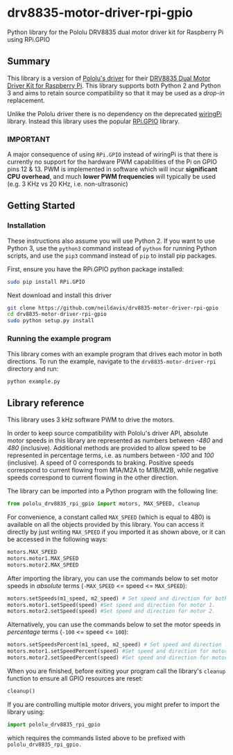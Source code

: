 # drv8835-motor-driver-rpi-gpio
Python library for the Pololu DRV8835 dual motor driver kit for Raspberry Pi using RPi.GPIO

## Summary
This library is a version of [Pololu's driver](https://github.com/pololu/drv8835-motor-driver-rpi) for their [DRV8835 Dual Motor Driver Kit for Raspberry Pi](https://www.pololu.com/product/2753). This library supports both Python 2 and Python 3 and aims to retain source compatibility so that it may be used as a *drop-in* replacement.

Unlike the Pololu driver there is no dependency on the deprecated [wiringPi](http://wiringpi.com/) library. Instead this library uses the popular [RPi.GPIO](https://pypi.org/project/RPi.GPIO/) library.

### **IMPORTANT**
A major consequence of using `RPi.GPIO` instead of wiringPi is that there is currently no support for the hardware PWM capabilities of the Pi on GPIO pins 12 & 13. PWM is implemented in software which will incur **significant CPU overhead**, and much **lower PWM frequencies** will typically be used (e.g. 3 KHz vs 20 KHz, i.e. non-ultrasonic)

## Getting Started

### Installation
These instructions also assume you will use Python 2. If you want to use Python 3, use the ```python3``` command instead of ```python``` for running Python scripts, and use the ```pip3``` command instead of ```pip``` to install pip packages.

First, ensure you have the RPi.GPIO python package installed:
```bash
sudo pip install RPi.GPIO
```

Next download and install this driver
```bash
git clone https://github.com/neildavis/drv8835-motor-driver-rpi-gpio
cd drv8835-motor-driver-rpi-gpio
sudo python setup.py install
```

### Running the example program
This library comes with an example program that drives each motor in both directions.  To run the example, navigate to the `drv8835-motor-driver-rpi` directory and run:

```bash
python example.py
```

## Library reference
This library uses 3&nbsp;kHz software PWM to drive the motors.

In order to keep source compatibility with Pololu's driver API, absolute motor speeds in this library are represented as numbers between *-480* and *480* (inclusive).  Additional methods are provided to allow speed to be represented in percentage terms, i.e. as numbers between *-100* and *100* (inclusive).  A speed of 0 corresponds to braking.  Positive speeds correspond to current flowing from M1A/M2A to M1B/M2B, while negative speeds correspond to current flowing in the other direction.

The library can be imported into a Python program with the following line:

```python
from pololu_drv8835_rpi_gpio import motors, MAX_SPEED, cleanup
```

For convenience, a constant called ```MAX_SPEED``` (which is equal to 480) is available on all the objects provided by this library.  You can access it directly by just writing ```MAX_SPEED``` if you imported it as shown above, or it can be accessed in the following ways:

```python
motors.MAX_SPEED
motors.motor1.MAX_SPEED
motors.motor2.MAX_SPEED
```

After importing the library, you can use the commands below to set motor speeds in *absolute* terms (```-MAX_SPEED``` <= speed <= ```MAX_SPEED```):

```python
motors.setSpeeds(m1_speed, m2_speed) # Set speed and direction for both motor 1 and motor 2.
motors.motor1.setSpeed(speed) #Set speed and direction for motor 1.
motors.motor2.setSpeed(speed) #Set speed and direction for motor 2.
```

Alternatively, you can use the commands below to set the motor speeds in *percentage* terms (```-100``` <= speed <= ```100```):

```python
motors.setSpeedsPercent(m1_speed, m2_speed) # Set speed and direction for both motor 1 and motor 2.
motors.motor1.setSpeedPercent(speed) #Set speed and direction for motor 1.
motors.motor2.setSpeedPercent(speed) #Set speed and direction for motor 2.
```

When you are finished, before exiting your program call the library's `cleanup` function to ensure all GPIO resources are reset:

 ```python
 cleanup()
 ```

If you are controlling multiple motor drivers, you might prefer to import the library using:
 ```python
 import pololu_drv8835_rpi_gpio
 ```
 which requires the commands listed above to be prefixed with ```pololu_drv8835_rpi_gpio.```

 